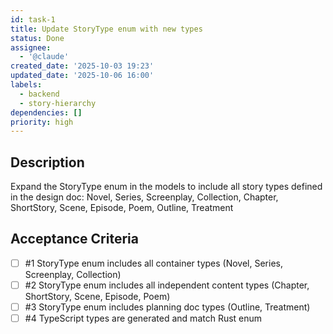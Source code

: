 ```yaml
---
id: task-1
title: Update StoryType enum with new types
status: Done
assignee:
  - '@claude'
created_date: '2025-10-03 19:23'
updated_date: '2025-10-06 16:00'
labels:
  - backend
  - story-hierarchy
dependencies: []
priority: high
---
```


## Description

<!-- SECTION:DESCRIPTION:BEGIN -->
Expand the StoryType enum in the models to include all story types defined in the design doc: Novel, Series, Screenplay, Collection, Chapter, ShortStory, Scene, Episode, Poem, Outline, Treatment
<!-- SECTION:DESCRIPTION:END -->

## Acceptance Criteria
<!-- AC:BEGIN -->
- [ ] #1 StoryType enum includes all container types (Novel, Series, Screenplay, Collection)
- [ ] #2 StoryType enum includes all independent content types (Chapter, ShortStory, Scene, Episode, Poem)
- [ ] #3 StoryType enum includes planning doc types (Outline, Treatment)
- [ ] #4 TypeScript types are generated and match Rust enum
<!-- AC:END -->
